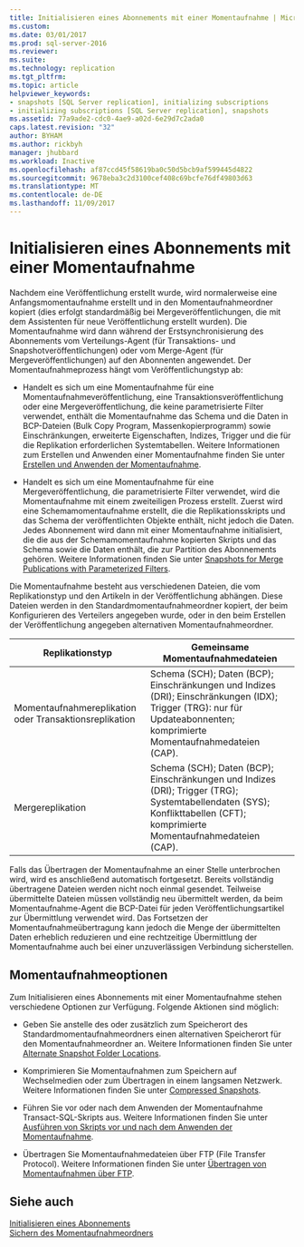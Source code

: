 ```yaml
---
title: Initialisieren eines Abonnements mit einer Momentaufnahme | Microsoft-Dokumentation
ms.custom: 
ms.date: 03/01/2017
ms.prod: sql-server-2016
ms.reviewer: 
ms.suite: 
ms.technology: replication
ms.tgt_pltfrm: 
ms.topic: article
helpviewer_keywords:
- snapshots [SQL Server replication], initializing subscriptions
- initializing subscriptions [SQL Server replication], snapshots
ms.assetid: 77a9ade2-cdc0-4ae9-a02d-6e29d7c2ada0
caps.latest.revision: "32"
author: BYHAM
ms.author: rickbyh
manager: jhubbard
ms.workload: Inactive
ms.openlocfilehash: af87ccd45f58619ba0c50d5bcb9af599445d4822
ms.sourcegitcommit: 9678eba3c2d3100cef408c69bcfe76df49803d63
ms.translationtype: MT
ms.contentlocale: de-DE
ms.lasthandoff: 11/09/2017
---
```

# <a name="initialize-a-subscription-with-a-snapshot"></a>Initialisieren eines Abonnements mit einer Momentaufnahme
  Nachdem eine Veröffentlichung erstellt wurde, wird normalerweise eine Anfangsmomentaufnahme erstellt und in den Momentaufnahmeordner kopiert (dies erfolgt standardmäßig bei Mergeveröffentlichungen, die mit dem Assistenten für neue Veröffentlichung erstellt wurden). Die Momentaufnahme wird dann während der Erstsynchronisierung des Abonnements vom Verteilungs-Agent (für Transaktions- und Snapshotveröffentlichungen) oder vom Merge-Agent (für Mergeveröffentlichungen) auf den Abonnenten angewendet. Der Momentaufnahmeprozess hängt vom Veröffentlichungstyp ab:  
  
-   Handelt es sich um eine Momentaufnahme für eine Momentaufnahmeveröffentlichung, eine Transaktionsveröffentlichung oder eine Mergeveröffentlichung, die keine parametrisierte Filter verwendet, enthält die Momentaufnahme das Schema und die Daten in BCP-Dateien (Bulk Copy Program, Massenkopierprogramm) sowie Einschränkungen, erweiterte Eigenschaften, Indizes, Trigger und die für die Replikation erforderlichen Systemtabellen. Weitere Informationen zum Erstellen und Anwenden einer Momentaufnahme finden Sie unter [Erstellen und Anwenden der Momentaufnahme](../../relational-databases/replication/create-and-apply-the-snapshot.md).  
  
-   Handelt es sich um eine Momentaufnahme für eine Mergeveröffentlichung, die parametrisierte Filter verwendet, wird die Momentaufnahme mit einem zweiteiligen Prozess erstellt. Zuerst wird eine Schemamomentaufnahme erstellt, die die Replikationsskripts und das Schema der veröffentlichten Objekte enthält, nicht jedoch die Daten. Jedes Abonnement wird dann mit einer Momentaufnahme initialisiert, die die aus der Schemamomentaufnahme kopierten Skripts und das Schema sowie die Daten enthält, die zur Partition des Abonnements gehören. Weitere Informationen finden Sie unter [Snapshots for Merge Publications with Parameterized Filters](../../relational-databases/replication/snapshots-for-merge-publications-with-parameterized-filters.md).  
  
 Die Momentaufnahme besteht aus verschiedenen Dateien, die vom Replikationstyp und den Artikeln in der Veröffentlichung abhängen. Diese Dateien werden in den Standardmomentaufnahmeordner kopiert, der beim Konfigurieren des Verteilers angegeben wurde, oder in den beim Erstellen der Veröffentlichung angegeben alternativen Momentaufnahmeordner.  
  
|Replikationstyp|Gemeinsame Momentaufnahmedateien|  
|-------------------------|---------------------------|  
|Momentaufnahmereplikation oder Transaktionsreplikation|Schema (SCH); Daten (BCP); Einschränkungen und Indizes (DRI); Einschränkungen (IDX); Trigger (TRG): nur für Updateabonnenten; komprimierte Momentaufnahmedateien (CAP).|  
|Mergereplikation|Schema (SCH); Daten (BCP); Einschränkungen und Indizes (DRI); Trigger (TRG); Systemtabellendaten (SYS); Konflikttabellen (CFT); komprimierte Momentaufnahmedateien (CAP).|  
  
 Falls das Übertragen der Momentaufnahme an einer Stelle unterbrochen wird, wird es anschließend automatisch fortgesetzt. Bereits vollständig übertragene Dateien werden nicht noch einmal gesendet. Teilweise übermittelte Dateien müssen vollständig neu übermittelt werden, da beim Momentaufnahme-Agent die BCP-Datei für jeden Veröffentlichungsartikel zur Übermittlung verwendet wird. Das Fortsetzen der Momentaufnahmeübertragung kann jedoch die Menge der übermittelten Daten erheblich reduzieren und eine rechtzeitige Übermittlung der Momentaufnahme auch bei einer unzuverlässigen Verbindung sicherstellen.  
  
## <a name="snapshot-options"></a>Momentaufnahmeoptionen  
 Zum Initialisieren eines Abonnements mit einer Momentaufnahme stehen verschiedene Optionen zur Verfügung. Folgende Aktionen sind möglich:  
  
-   Geben Sie anstelle des oder zusätzlich zum Speicherort des Standardmomentaufnahmeordners einen alternativen Speicherort für den Momentaufnahmeordner an. Weitere Informationen finden Sie unter [Alternate Snapshot Folder Locations](../../relational-databases/replication/alternate-snapshot-folder-locations.md).  
  
-   Komprimieren Sie Momentaufnahmen zum Speichern auf Wechselmedien oder zum Übertragen in einem langsamen Netzwerk. Weitere Informationen finden Sie unter [Compressed Snapshots](../../relational-databases/replication/compressed-snapshots.md).  
  
-   Führen Sie vor oder nach dem Anwenden der Momentaufnahme Transact-SQL-Skripts aus. Weitere Informationen finden Sie unter [Ausführen von Skripts vor und nach dem Anwenden der Momentaufnahme](../../relational-databases/replication/execute-scripts-before-and-after-the-snapshot-is-applied.md).  
  
-   Übertragen Sie Momentaufnahmedateien über FTP (File Transfer Protocol). Weitere Informationen finden Sie unter [Übertragen von Momentaufnahmen über FTP](../../relational-databases/replication/transfer-snapshots-through-ftp.md).  
  
## <a name="see-also"></a>Siehe auch  
 [Initialisieren eines Abonnements](../../relational-databases/replication/initialize-a-subscription.md)   
 [Sichern des Momentaufnahmeordners](../../relational-databases/replication/security/secure-the-snapshot-folder.md)  
  
  
